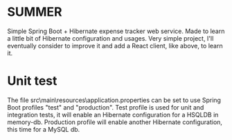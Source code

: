 # SUMMER
Simple Spring Boot + Hibernate expense tracker web service. Made to learn a little bit of Hibernate configuration and usages. Very simple project, I'll eventually consider to improve it and add a React client, like above, to learn it.


# Unit test
The file src\main\resources\application.properties can be set to use Spring Boot profiles "test" and "production".
Test profile is used for unit and integration tests, it will enable an Hibernate configuration for a HSQLDB in memory-db.
Production profile will enable another Hibernate configuration, this time for a MySQL db.
